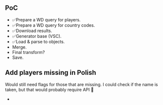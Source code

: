 ## PoC

- ✅Prepare a WD query for players.
- ✅Prepare a WD query for country codes.
- ✅Download results.
- ✅Generator base (VSC).
- ✅Load & parse to objects.
- Merge.
- Final transform?
- Save.

## Add players missing in Polish

Would still need flags for those that are missing.
I could check if the name is taken, but that would probably require API 🤔

- 

